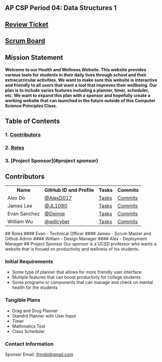 ## AP CSP Period 04: Data Structures 1
## [Review Ticket](https://github.com/willcyber/tri3/issues/20#issue-1172813799)
## [Scrum Board](https://github.com/willcyber/tri3/projects/1)
## Mission Statement
#### Welcome to our Health and Wellness Website. This website provides various tools for students in their daily lives through school and their extracurricular activities. We want to make sure this website is interactive and friendly to all users that want a tool that improves their wellbeing. Our plan is to include varios features including a planner, timer, scheduler, etc. We want to expand this plan with a sponsor and hopefully create a working website that can launched in the future outside of this Computer Science Principles Class.
## Table of Contents
### 1. [Contributors](#contributors)
### 2. [Roles](#roles)
### 3. [Project Sponsor](#project sponsor)

## Contributors <a id="contributors" name="contributors"></a>
<table>
  <tr>
    <th>Name</th>
    <th>GitHub ID and Profile</th>
    <th>Tasks</th>
    <th>Commits</th>
  </tr>
 <tr>
        <td>Alex Do</td>
        <td><a href="https://github.com/AlexD017">@AlexD017</a></td>
        <td><a href="https://github.com/willcyber/tri3/issues/assigned/AlexD017">Tasks</a></td>
        <td><a href="https://github.com/willcyber/tri3/commits?author=AlexD017">Commits</a></td>
    </tr>
    <tr>
        <td>James Lee</td>
        <td><a href="https://github.com/JL1080">@JL1080</a></td>
        <td><a href="https://github.com/willcyber/tri3/issues/assigned/JL1080">Tasks</a></td>
        <td><a href="https://github.com/willcyber/tri3/commits?author=JL1080">Commits</a></td>
    </tr>
    <tr>
        <td>Evan Sanchez</td>
        <td><a href="https://github.com/deimie">@Deimie</a></td>
        <td><a href="https://github.com/willcyber/tri3/issues/assigned/Deimie">Tasks</a></td>
        <td><a href="https://github.com/willcyber/tri3/commits?author=Deimie">Commits</a></td>
    </tr>
     <tr>
        <td>William Wu</td>
        <td><a href="https://github.com/willcyber">@willcyber</a></td>
        <td><a href="https://github.com/willcyber/tri3/issues/assigned/willcyber">Tasks</a></td>
        <td><a href="https://github.com/willcyber/tri3/commits?author=willcyber">Commits</a></td>
    </tr>
</table>
## Roles
#### Evan - Technical Officer
#### James - Scrum Master and Github Admin
#### William - Design Manager
#### Alex - Deployment Manager
## Project Sponsor
Our sponsor is a UCSD professor who wants a website that is focued on productivity and wellness of his students.

### Initial Requirements
* Some type of planner that allows for more friendly user interface
* Multiple features that can boost productivty for college students 
* Some programs or components that can manage and check on mental health for the students 

### Tangible Plans 
* Drag and Drog Planner
* Standrd Planner with User Input
* Timer 
* Mathmatics Tool 
* Class Scheduler

### Contact Information 
Sponser Email: jfmobi@gmail.com
